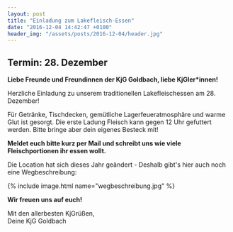 ```yaml
---
layout: post
title: "Einladung zum Lakefleisch-Essen"
date: "2016-12-04 14:42:47 +0100"
header_img: "/assets/posts/2016-12-04/header.jpg"
---
```


## Termin: 28. Dezember

**Liebe Freunde und Freundinnen der KjG Goldbach, liebe KjGler\*innen!**

Herzliche Einladung zu unserem traditionellen Lakefleischessen am 28. Dezember!

Für Getränke, Tischdecken, gemütliche Lagerfeueratmosphäre und warme Glut ist gesorgt.
Die erste Ladung Fleisch kann gegen 12 Uhr gefuttert werden.<!--more--> Bitte bringe aber dein eigenes Besteck mit!

**Meldet euch bitte kurz per Mail und schreibt uns wie viele Fleischportionen ihr essen wollt.**


Die Location hat sich dieses Jahr geändert - Deshalb gibt's hier auch noch eine Wegbeschreibung:

{% include image.html name="wegbeschreibung.jpg" %}

**Wir freuen uns auf euch!**

Mit den allerbesten KjGrüßen,   
Deine KjG Goldbach
